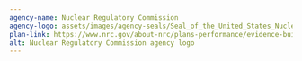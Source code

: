 ```yaml
---
agency-name: Nuclear Regulatory Commission
agency-logo: assets/images/agency-seals/Seal_of_the_United_States_Nuclear_Regulatory_Commission.png
plan-link: https://www.nrc.gov/about-nrc/plans-performance/evidence-building-and-evaluation/annual-evaluation-plan
alt: Nuclear Regulatory Commission agency logo
---
```


